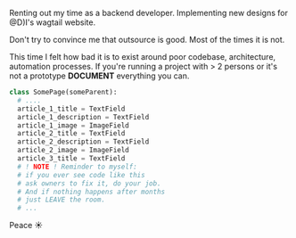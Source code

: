 Renting out my time as a backend developer.
Implementing new designs for @D)I's wagtail website.

Don't try to convince me that outsource is good. Most of the times it is not.  

This time I felt how bad it is to exist around poor codebase, architecture, automation processes. If you're running a project with > 2 persons or it's not a prototype **DOCUMENT** everything you can.

```python
class SomePage(someParent):
  # ....
  article_1_title = TextField
  article_1_description = TextField
  article_1_image = ImageField
  article_2_title = TextField
  article_2_description = TextField
  article_2_image = ImageField
  article_3_title = TextField
  # ! NOTE ! Reminder to myself:
  # if you ever see code like this
  # ask owners to fix it, do your job.
  # And if nothing happens after months
  # just LEAVE the room.
  # ...

```

Peace ☀️
